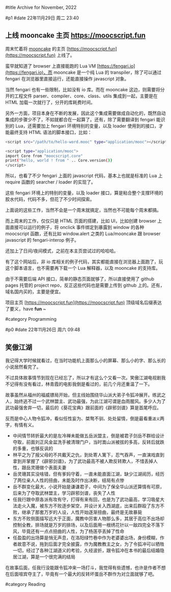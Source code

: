 #title Archive for November, 2022

#p1
#date 22年11月29日 周二 23:40

## 上线 mooncake 主页 https://moocscript.fun

周末忙着将 [mooncake](https://github.com/lalawue/mooncake) 的主页 [https://moocscript.fun](https://moocscript.fun) 上线了。

蛮早就知道了 browser 上直接能跑的 Lua VM [https://fengari.io](https://fengari.io)，而 mooncake 是一个纯 Lua 的 transpiler，除了可以通过 fengari 在浏览器里直接运行，还能直接操作 javascript 对象。

当然 fengari 也有一些限制，比如没有 io 库。而在 mooncake 这边，则需要将分开的工程文件 parser、compiler、core、class、utils 集成到一起，主要是在 HTML 加载一次就行了，分开的库耗费时间。

另外一方面，项目本身在不断的发展，因此这个集成需要做成自动化的，既然自动集成的步骤少不了，不如就都合在一起算了。还有，除了需要翻译到 fengari 能识别的 Lua，还需要加上 fengari 环境特别的变量，以及 loader 使用到的接口，才能最终支持 HTML 语法的脚本接口，比如：

```bash
<script src="/path/to/hello-word.mooc" type="application/mooc"></script>

<script type="application/mooc">
import Core from "moocscript.core"
print("hello, world ! from " .. Core.version())
</script>
```

所以，也看了不少 fengari 上面的 javascript 代码，基本上也就是标准的 Lua 上 require 函数的 searcher / loader 的实现了。

这些 fengari 环境上的特别的变量，以及 loader 接口，算是粘合整个支撑环境的胶水代码，代码不多，但花了不少时间探索。

上面说的这些工作，当然不会是一个周末就搞定，当然也不可能每个周末都搞。

而上周末的工作，仅仅只是 HTML 页面的搭建，比如 UI，比如创建 browser 上面直接可以运行的例子，将 onclick 事件绑定到暴露到 window 的各种 moocscript 函数，还有比如 window.alert 之类的 Lua/mooncake 跟 browser javascript 的 fengari-interop 例子。

还加上了日间/夜间模式，之前在本主页尝试过的哈哈哈。

有了这个网站后，非 io 库相关的例子代码，其实都能直接在浏览器上面跑了，玩这个脚本语言，也不需要再下载一个 Lua 解释器，以及 mooncake 的支持库。

由于不需要后端 API 接口，简单的静态页面就够了，所以直接使用了 github pages 托管的 project repo，反正这些代码也是需要上传到 github 上的。还有，域名国内买的，主要是便宜。

项目主页 [https://moocscript.fun](https://moocscript.fun) 顶级域名后缀表达了要义，have **fun** ~

#category Programming

#p0
#date 22年11月26日 周六 09:48

## 笑傲江湖

我记得大学时候就看过，在当时功能机上面那么小的屏幕、那么小的字、那么长的小说居然看完了。

不过具体故事情节到现在已经忘了，所以才有这么个又看一次。笑傲江湖电视剧我不记得有没有看过，林青霞的电影我倒是看过的，前几个月还重温了一下。

故事虽然从福州的福威镖局开始，但主线始围绕华山派大弟子令狐冲展开。练武之人，始终逃不过一个武林盟主、武功最强，为此江湖可谓是血雨腥风。多少人为了武功最强舍弃一切，最后的《葵花宝典》跟前面的《辟邪剑谱》算是首尾呼应。

反而是中心人物令狐冲，看似任性妄为、桀骜不驯、处处留情，倒是最看重`道义`两字，有情有义。

- 中间情节转折最大的是左冷禅未能做五岳派盟主，倒是被君子剑岳不群给设计夺取，前面刘正风金盆洗手被清理门户，当时嵩山派被拔的多高，反转后就跌的多重，也够反讽的
- 林平之为了报父母的不共戴天之仇，到处寄人篱下，忍气吞声，一直演戏直到拿到并掌握了《辟邪剑谱》，为了武功最高不被人欺反转欺人，不惜丢掉人性，跟岳灵珊做个表面夫妻
- 岳灵珊其实没啥错，但有爹妈守着，一直未能直面江湖，缺少江湖阅历，经历了两位亲人人性的扭曲，未能及时作出决断，结局有点惨
- 岳不群变化最大，小说开始是谦谦君子，中间为了保全华山派还算情有可原，后来为了夺取武林盟主，学习辟邪剑谱，丧失了人性
- 任我行跟中原各派有攻有守，打得有来有回，也是为了武功最高，学习吸星大法走火入魔，被东方不败逐步架空，并设计关入西湖底，出来后群殴了东方不败，继承了那套万岁的人设，人性开始逐渐扭曲，最终是无故暴毙
- 东方不败侧面描写远大于正面，魔教中厉害人物那么多，其居于高位不出场却控制全教，排场就是万岁的排场，以及后面用一根绣花针以一敌四完全不落下风，毕竟还有一点点扭曲的人性，为了杨莲亭丢掉了性命
- 任盈盈的出场算是悄无声息，在洛阳绿竹巷中作为老婆婆出场，身份模糊，作者故意不说，拖到后面才完全披露，作为魔教教主之女，为了令狐冲可以牺牲一切，经过了各种江湖道义的考验，久经波折，跟令狐冲在本书的最后结婚隐居江湖，算是一个很完满的结局

在故事后面，任我行没能跟令狐冲来一场打斗，我觉得有些遗憾，也许是作者不想在后面喧宾夺主了，毕竟有一个最大的反转坏蛋岳不群作为对立面就够了吧。

#category Reading